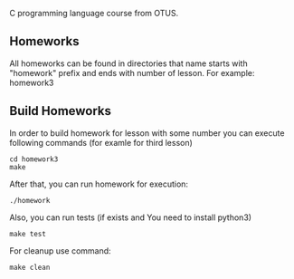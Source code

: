 
C programming language course from OTUS.


Homeworks
---------
All homeworks can be found in directories that name starts with "homework" prefix and ends with number of lesson. For  example: homework3


Build Homeworks
----------------
In order to build homework for lesson with some number you can execute following commands (for examle for third lesson)

    cd homework3
    make


After that, you can run homework for execution:

    ./homework


Also, you can run tests (if exists and You need to install python3)

    make test


For cleanup use command:

    make clean

